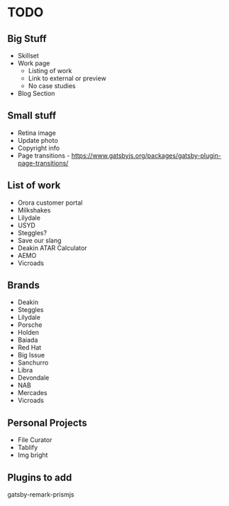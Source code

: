 # TODO

## Big Stuff

- Skillset
- Work page
  - Listing of work
  - Link to external or preview
  - No case studies
- Blog Section

## Small stuff

- Retina image
- Update photo
- Copyright info
- Page transitions - https://www.gatsbyjs.org/packages/gatsby-plugin-page-transitions/

## List of work

- Orora customer portal
- Milkshakes
- Lilydale
- USYD
- Steggles?
- Save our slang
- Deakin ATAR Calculator
- AEMO
- Vicroads

## Brands

- Deakin
- Steggles
- Lilydale
- Porsche
- Holden
- Baiada
- Red Hat
- Big Issue
- Sanchurro
- Libra
- Devondale
- NAB
- Mercades
- Vicroads

## Personal Projects

- File Curator
- Tablify
- Img bright

## Plugins to add

gatsby-remark-prismjs
